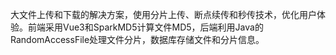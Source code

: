 大文件上传和下载的解决方案，使用分片上传、断点续传和秒传技术，优化用户体验。前端采用Vue3和SparkMD5计算文件MD5，后端利用Java的RandomAccessFile处理文件分片，数据库存储文件和分片信息。
